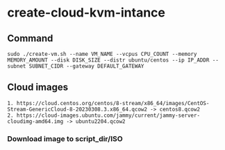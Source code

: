 # create-cloud-kvm-intance

## Command
```shell
sudo ./create-vm.sh --name VM_NAME --vcpus CPU_COUNT --memory MEMORY_AMOUNT --disk DISK_SIZE --distr ubuntu/centos --ip IP_ADDR --subnet SUBNET_CIDR --gateway DEFAULT_GATEWAY
```

## Cloud images
```
1. https://cloud.centos.org/centos/8-stream/x86_64/images/CentOS-Stream-GenericCloud-8-20230308.3.x86_64.qcow2 -> centos8.qcow2
2. https://cloud-images.ubuntu.com/jammy/current/jammy-server-cloudimg-amd64.img -> ubuntu2204.qcow2
```

### Download image to script_dir/ISO
